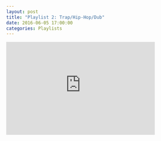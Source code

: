 ```yaml
---
layout: post
title: "Playlist 2: Trap/Hip-Hop/Dub"
date: 2016-06-05 17:00:00
categories: Playlists 
---
```


<iframe width="400" height="250" src="https://www.youtube.com/embed/?listType=playlist&list=PLB8yD3FihQCUfQSlv9QU5wmLmUlLDQO80" frameborder="0" allowfullscreen>

**Commentary**: Again, there's nothing I like more than to introduce my friends to underground artists through tie-ins with more mainstream tracks. This small collection is geared toward the current trap-influenced festival scene (think Major Lazer, Baauer, RL Grime, Flosstradamus, etc.) with a curveball thrown in. These tracks blur the line between hip-hop (with shoutouts to Missy Elliott and Pharrell) and electronic-influenced trap, but even the three songs without vocals keep their feet in the door for mainstream audiences by connecting well with the others. The oddball track here is Feed Me's 'Pink Lady,' which clearly is the reach track. Its tempo works well in the playlist, and the clearly old-school dubstep drops feel nostalgic yet perfectly appropriate nestled with the rest of these ratchet trap tunes.

Additional fits for the mix would include [Flosstradamus' remix of Major Lazer's 'Original Don,'](https://www.youtube.com/watch?v=mnsgDTGIQN4) [VESTIGE's remix of Sage The Gemini's 'Gas Pedal,'](https://www.youtube.com/watch?v=Zf0sWwJsems) or anything by Troyboi, who has recently received attention by being featured on Missy Elliott's WTF Remixes release. 

